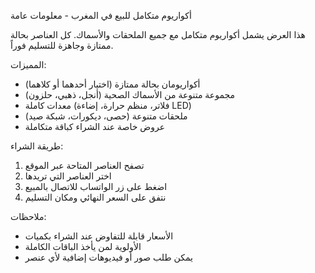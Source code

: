 أكواريوم متكامل للبيع في المغرب - معلومات عامة

هذا العرض يشمل أكواريوم متكامل مع جميع الملحقات والأسماك. 
كل العناصر بحالة ممتازة وجاهزة للتسليم فوراً.

المميزات:
- أكواريومان بحالة ممتازة (اختيار أحدهما أو كلاهما)
- مجموعة متنوعة من الأسماك الصحية (أنجل، ذهبي، حلزون)
- معدات كاملة (فلاتر، منظم حرارة، إضاءة LED)
- ملحقات متنوعة (حصى، ديكورات، شبكة صيد)
- عروض خاصة عند الشراء كباقة متكاملة

طريقة الشراء:
1. تصفح العناصر المتاحة عبر الموقع
2. اختر العناصر التي تريدها
3. اضغط على زر الواتساب للاتصال بالمبيع
4. نتفق على السعر النهائي ومكان التسليم

ملاحظات:
- الأسعار قابلة للتفاوض عند الشراء بكميات
- الأولوية لمن يأخذ الباقات الكاملة
- يمكن طلب صور أو فيديوهات إضافية لأي عنصر
